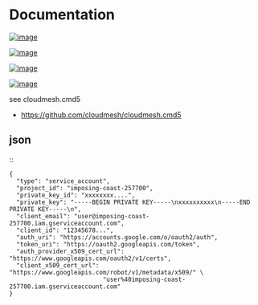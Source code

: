 Documentation
=============


[![image](https://img.shields.io/travis/TankerHQ/cloudmesh-bar.svg?branch=master)](https://travis-ci.org/TankerHQ/cloudmesn-bar)

[![image](https://img.shields.io/pypi/pyversions/cloudmesh-bar.svg)](https://pypi.org/project/cloudmesh-bar)

[![image](https://img.shields.io/pypi/v/cloudmesh-bar.svg)](https://pypi.org/project/cloudmesh-bar/)

[![image](https://img.shields.io/github/license/TankerHQ/python-cloudmesh-bar.svg)](https://github.com/TankerHQ/python-cloudmesh-bar/blob/master/LICENSE)

see cloudmesh.cmd5

* https://github.com/cloudmesh/cloudmesh.cmd5

json
---

::

    {
      "type": "service_account",
      "project_id": "imposing-coast-257700",
      "private_key_id": "xxxxxxxx....",
      "private_key": "-----BEGIN PRIVATE KEY-----\nxxxxxxxxxx\n-----END PRIVATE KEY-----\n",
      "client_email": "user@imposing-coast-257700.iam.gserviceaccount.com",
      "client_id": "12345678...",
      "auth_uri": "https://accounts.google.com/o/oauth2/auth",
      "token_uri": "https://oauth2.googleapis.com/token",
      "auth_provider_x509_cert_url": "https://www.googleapis.com/oauth2/v1/certs",
      "client_x509_cert_url": "https://www.googleapis.com/robot/v1/metadata/x509/" \
                              "user%40imposing-coast-257700.iam.gserviceaccount.com"
    }


